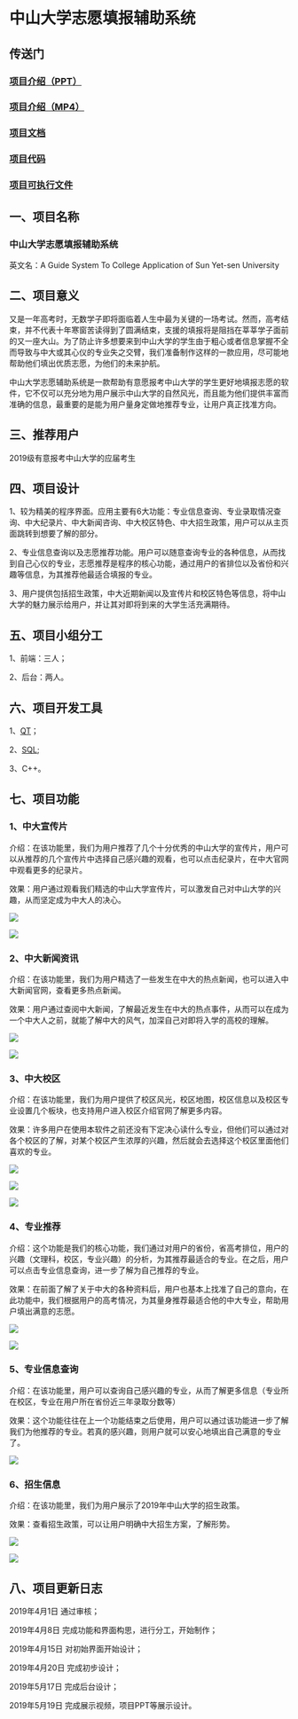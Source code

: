 # 中山大学志愿填报辅助系统

## 传送门

### [项目介绍（PPT）](https://github.com/zztokisakiy/project2/blob/master/%E4%B8%AD%E5%B1%B1%E5%A4%A7%E5%AD%A6%E5%BF%97%E6%84%BF%E8%BE%85%E5%8A%A9%E7%B3%BB%E7%BB%9F.pptx?raw=true)

### [项目介绍（MP4）](https://github.com/zztokisakiy/project2/blob/master/video.mp4?raw=true)

### [项目文档](https://github.com/zztokisakiy/project2/blob/master/%E9%A1%B9%E7%9B%AE%E6%96%87%E4%BB%B6.docx?raw=true)

### [项目代码](https://github.com/zztokisakiy/project2/blob/master/xiangmu.zip?raw=true)

### [项目可执行文件](https://github.com/zztokisakiy/project2/tree/master/%E9%A1%B9%E7%9B%AE%E6%89%93%E5%8C%85%E6%96%87%E4%BB%B6)
 
## 一、项目名称

   ### 中山大学志愿填报辅助系统
  
   英文名：A Guide System To College Application of Sun Yet-sen University

## 二、项目意义
	
   又是一年高考时，无数学子即将面临着人生中最为关键的一场考试。然而，高考结束，并不代表十年寒窗苦读得到了圆满结束，支援的填报将是阻挡在莘莘学子面前的又一座大山。为了防止许多想要来到中山大学的学生由于粗心或者信息掌握不全而导致与中大或其心仪的专业失之交臂，我们准备制作这样的一款应用，尽可能地帮助他们填出优质志愿，为他们的未来护航。

   中山大学志愿辅助系统是一款帮助有意愿报考中山大学的学生更好地填报志愿的软件，它不仅可以充分地为用户展示中山大学的自然风光，而且能为他们提供丰富而准确的信息，最重要的是能为用户量身定做地推荐专业，让用户真正找准方向。

## 三、推荐用户

   2019级有意报考中山大学的应届考生
   
## 四、项目设计

1、较为精美的程序界面。应用主要有6大功能：专业信息查询、专业录取情况查询、中大纪录片、中大新闻咨询、中大校区特色、中大招生政策，用户可以从主页面跳转到想要了解的部分。

2、专业信息查询以及志愿推荐功能。用户可以随意查询专业的各种信息，从而找到自己心仪的专业，志愿推荐是程序的核心功能，通过用户的省排位以及省份和兴趣等信息，为其推荐他最适合填报的专业。

3、用户提供包括招生政策，中大近期新闻以及宣传片和校区特色等信息，将中山大学的魅力展示给用户，并让其对即将到来的大学生活充满期待。

## 五、项目小组分工

  1、前端：三人；

  2、后台：两人。

## 六、项目开发工具

  1、[QT](https://www.qt.io/)；

  2、[SQL](https://www.microsoft.com/zh-cn/sql-server/sql-server-downloads);
	
  3、C++。

## 七、项目功能

### 1、中大宣传片
	
介绍：在该功能里，我们为用户推荐了几个十分优秀的中山大学的宣传片，用户可以从推荐的几个宣传片中选择自己感兴趣的观看，也可以点击纪录片，在中大官网中观看更多的纪录片。

效果：用户通过观看我们精选的中山大学宣传片，可以激发自己对中山大学的兴趣，从而坚定成为中大人的决心。

![](http://imgsrc.baidu.com/forum/pic/item/ba302bd3fd1f4134ba60ebdb2b1f95cad0c85eea.jpg)

![](http://imgsrc.baidu.com/forum/pic/item/2904455c1038534321d06e849d13b07eca808823.jpg)

### 2、中大新闻资讯
	
介绍：在该功能里，我们为用户精选了一些发生在中大的热点新闻，也可以进入中大新闻官网，查看更多热点新闻。
	
效果：用户通过查阅中大新闻，了解最近发生在中大的热点事件，从而可以在成为一个中大人之前，就能了解中大的风气，加深自己对即将入学的高校的理解。

![](http://imgsrc.baidu.com/forum/pic/item/b1405ec451da81cb6bb16d685c66d016082431ea.jpg)

![](http://imgsrc.baidu.com/forum/pic/item/d513f3cf3bc79f3dc2b60a95b4a1cd11738b29ea.jpg)

### 3、中大校区
	
介绍：在该功能里，我们为用户提供了校区风光，校区地图，校区信息以及校区专业设置几个板块，也支持用户进入校区介绍官网了解更多内容。
	
效果：许多用户在使用本软件之前还没有下定决心读什么专业，但他们可以通过对各个校区的了解，对某个校区产生浓厚的兴趣，然后就会去选择这个校区里面他们喜欢的专业。

![](http://imgsrc.baidu.com/forum/pic/item/557a8a23dd54564e8e060a9cbdde9c82d0584fe6.jpg)

![](http://imgsrc.baidu.com/forum/pic/item/b8ecfe1ed21b0ef4568b76fbd3c451da80cb3ee6.jpg)

![](http://imgsrc.baidu.com/forum/pic/item/bda504d6277f9e2f97fef3ad1130e924b999f37f.jpg)
	
### 4、专业推荐
	
介绍：这个功能是我们的核心功能，我们通过对用户的省份，省高考排位，用户的兴趣（文理科，校区，专业兴趣）的分析，为其推荐最适合的专业。在之后，用户可以点击专业信息查询，进一步了解为自己推荐的专业。
	
效果：在前面了解了关于中大的各种资料后，用户也基本上找准了自己的意向，在此功能中，我们根据用户的高考情况，为其量身推荐最适合他的中大专业，帮助用户填出满意的志愿。

![](http://imgsrc.baidu.com/forum/pic/item/a010323533fa828b8e197446f31f4134970a5a0f.jpg)

![](http://imgsrc.baidu.com/forum/pic/item/26a96a50352ac65cc80c8fd6f5f2b21193138a3d.jpg)

### 5、专业信息查询
	
介绍：在该功能里，用户可以查询自己感兴趣的专业，从而了解更多信息（专业所在校区，专业在用户所在省份近三年录取分数等）
	
效果：这个功能往往在上一个功能结束之后使用，用户可以通过该功能进一步了解我们为他推荐的专业。若真的感兴趣，则用户就可以安心地填出自己满意的专业了。

![](http://imgsrc.baidu.com/forum/pic/item/150d5e54564e9258cc57684b9282d158cdbf4ee6.jpg)

### 6、招生信息
	
介绍：在该功能里，我们为用户展示了2019年中山大学的招生政策。
	
效果：查看招生政策，可以让用户明确中大招生方案，了解形势。

![](http://imgsrc.baidu.com/forum/pic/item/d2351e16fdfaaf51fab46f1a825494eef11f7aea.jpg)

![](http://imgsrc.baidu.com/forum/pic/item/25f535fd5266d0165199728d992bd40734fa3545.jpg)

## 八、项目更新日志

  2019年4月1日 通过审核；

  2019年4月8日 完成功能和界面构思，进行分工，开始制作；

  2019年4月15日 对初始界面开始设计；
  
  2019年4月20日 完成初步设计；
  
  2019年5月17日 完成后台设计；
  
  2019年5月19日 完成展示视频，项目PPT等展示设计。
